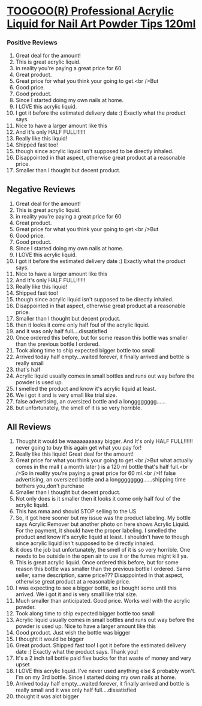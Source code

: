 # [TOOGOO(R) Professional Acrylic Liquid for Nail Art Powder Tips 120ml](https://products.checkmycream.com/products/TOOGOO(R)-Professional-Acrylic-Liquid-for-Nail-Art-Powder-Tips-120ml.html)

### Positive Reviews

<ol>
      <li>Great deal for the amount!</li>
      <li>This is great acrylic liquid.</li>
      <li>in reality you&#x27;re  paying a great price for 60</li>
      <li>Great product.</li>
      <li>Great price for what you think your going to get.&lt;br /&gt;But</li>
      <li>Good price.</li>
      <li>Good product.</li>
      <li>Since I started doing my own nails at home.</li>
      <li>I LOVE this acrylic liquid.  </li>
      <li>I got it before the estimated delivery date :) Exactly what the product says.</li>
      <li>Nice to have a larger amount like this</li>
      <li>And It&#x27;s only HALF FULL!!!!!!</li>
      <li>Really like this liquid!</li>
      <li>Shipped fast too!</li>
      <li>though since acrylic liquid isn&#x27;t supposed to be directly inhaled.</li>
      <li>Disappointed in that aspect, otherwise great product at a reasonable price.</li>
      <li>Smaller than I thought but decent product.</li>
</ol>


<h2>Negative Reviews</h2>
<ol>
<li> Great deal for the amount!</li>
<li> This is great acrylic liquid.</li>
<li> in reality you&#x27;re  paying a great price for 60</li>
<li> Great product.</li>
<li> Great price for what you think your going to get.&lt;br /&gt;But</li>
<li> Good price.</li>
<li> Good product.</li>
<li> Since I started doing my own nails at home.</li>
<li> I LOVE this acrylic liquid.  </li>
<li> I got it before the estimated delivery date :) Exactly what the product says.</li>
<li> Nice to have a larger amount like this</li>
<li> And It&#x27;s only HALF FULL!!!!!!</li>
<li> Really like this liquid!</li>
<li> Shipped fast too!</li>
<li> though since acrylic liquid isn&#x27;t supposed to be directly inhaled.</li>
<li> Disappointed in that aspect, otherwise great product at a reasonable price.</li>
<li> Smaller than I thought but decent product.</li>
<li> then it looks it come only half foul of the acrylic liquid.</li>
<li> and it was only half full....dissatisfied</li>
<li> Once ordered this before, but for some reason this bottle was smaller than the previous bottle I ordered.</li>
<li> Took along time to ship expected bigger bottle too small</li>
<li> Arrived today half empty...waited forever, it finally arrived and bottle is really small</li>
<li> that&#x27;s half</li>
<li> Acrylic liquid usually comes in small bottles and runs out way before the powder is used up.  </li>
<li> I smelled the product and know it&#x27;s acrylic liquid at least.</li>
<li> We i got it and is very small like trial size.</li>
<li> false advertising, an oversized bottle and a longggggggg......</li>
<li> but unfortunately, the smell of it is so very horrible.</li>
</ol>

<h2>All Reviews</h2>

<ol>
    <li> Thought it would be waaaaaaaaaay bigger. And It&#x27;s only HALF FULL!!!!!! never going to buy this again get what you pay for!</li>
    <li> Really like this liquid! Great deal for the amount!</li>
    <li> Great price for what you think your going to get.&lt;br /&gt;But what actually comes in the mall ( a month later ) is a 120 ml bottle that&#x27;s half full.&lt;br /&gt;So in reality you&#x27;re  paying a great price for 60 ml.&lt;br /&gt;If false advertising, an oversized bottle and a longggggggg......shipping time bothers you,don&#x27;t purchase</li>
    <li> Smaller than I thought but decent product.</li>
    <li> Not only does is it smaller then it looks it come only half foul of the acrylic liquid.</li>
    <li> This has mma and should STOP selling to the US</li>
    <li> So, it got here sooner but my issue was the product labeling. My bottle says Acrylic Remover but another photo on here shows Acrylic Liquid. For the payment, it should have the proper labeling. I smelled the product and know it&#x27;s acrylic liquid at least. I shouldn&#x27;t have to though since acrylic liquid isn&#x27;t supposed to be directly inhaled.</li>
    <li> it does the job but unfortunately, the smell of it is so very horrible. One needs to be outside in the open air to use it or the fumes might kill ya.</li>
    <li> This is great acrylic liquid. Once ordered this before, but for some reason this bottle was smaller than the previous bottle I ordered. Same seller, same description, same price??? Disappointed in that aspect, otherwise great product at a reasonable price.</li>
    <li> I was expecting to see a bigger bottle, so i bought some until this arrived. We i got it and is very small like trial size.</li>
    <li> Much smaller than anticipated. Good price. Works well with the acrylic powder.</li>
    <li> Took along time to ship expected bigger bottle too small</li>
    <li> Acrylic liquid usually comes in small bottles and runs out way before the powder is used up.  Nice to have a larger amount like this</li>
    <li> Good product. Just wish the bottle was bigger</li>
    <li> I thought it would be bigger</li>
    <li> Great product. Shipped fast too! I got it before the estimated delivery date :) Exactly what the product says. Thank you!</li>
    <li> It&#x27;s a 2 inch tall bottle paid five bucks for that waste of money and very upset</li>
    <li> I LOVE this acrylic liquid.  I&#x27;ve never used anything else &amp; probably won&#x27;t.  I&#x27;m on my 3rd bottle. Since I started doing my own nails at home.</li>
    <li> Arrived today half empty...waited forever, it finally arrived and bottle is really small and it was only half full....dissatisfied</li>
    <li> thought it was alot bigger</li>
</ol>




